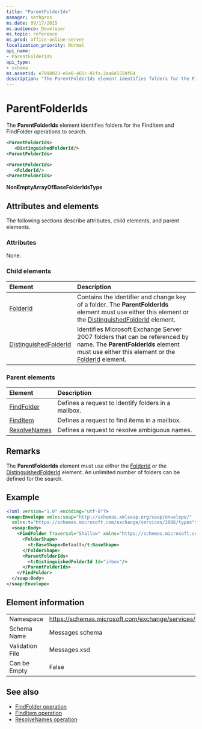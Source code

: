 ```yaml
---
title: "ParentFolderIds"
manager: sethgros
ms.date: 09/17/2015
ms.audience: Developer
ms.topic: reference
ms.prod: office-online-server
localization_priority: Normal
api_name:
- ParentFolderIds
api_type:
- schema
ms.assetid: e7998023-e5e0-465c-91fa-2aa6d1559f64
description: "The ParentFolderIds element identifies folders for the FindItem and FindFolder operations to search."
---
```


# ParentFolderIds

The **ParentFolderIds** element identifies folders for the FindItem and FindFolder operations to search. 
  
```xml
<ParentFolderIds>
   <DistinguishedFolderId/>
<ParentFolderIds>
```

```xml
<ParentFolderIds>
   <FolderId/> 
<ParentFolderIds>
```

**NonEmptyArrayOfBaseFolderIdsType**

## Attributes and elements

The following sections describe attributes, child elements, and parent elements.
  
### Attributes

None.
  
### Child elements

|**Element**|**Description**|
|:-----|:-----|
|[FolderId](folderid.md) <br/> |Contains the identifier and change key of a folder. The **ParentFolderIds** element must use either this element or the [DistinguishedFolderId](distinguishedfolderid.md) element.  <br/> |
|[DistinguishedFolderId](distinguishedfolderid.md) <br/> |Identifies Microsoft Exchange Server 2007 folders that can be referenced by name. The **ParentFolderIds** element must use either this element or the [FolderId](folderid.md) element.  <br/> |
   
### Parent elements

|**Element**|**Description**|
|:-----|:-----|
|[FindFolder](findfolder.md) <br/> |Defines a request to identify folders in a mailbox.  <br/> |
|[FindItem](finditem.md) <br/> |Defines a request to find items in a mailbox.  <br/> |
|[ResolveNames](resolvenames.md) <br/> |Defines a request to resolve ambiguous names.  <br/> |
   
## Remarks

The **ParentFolderIds** element must use either the [FolderId](folderid.md) or the [DistinguishedFolderId](distinguishedfolderid.md) element. An unlimited number of folders can be defined for the search. 
  
## Example

```XML
<?xml version="1.0" encoding="utf-8"?>
<soap:Envelope xmlns:soap="http://schemas.xmlsoap.org/soap/envelope/"
  xmlns:t="https://schemas.microsoft.com/exchange/services/2006/types">
  <soap:Body>
    <FindFolder Traversal="Shallow" xmlns="https://schemas.microsoft.com/exchange/services/2006/messages">
      <FolderShape>
        <t:BaseShape>Default</t:BaseShape>
      </FolderShape>
      <ParentFolderIds>
        <t:DistinguishedFolderId Id="inbox"/>
      </ParentFolderIds>
    </FindFolder>
  </soap:Body>
</soap:Envelope>
```

## Element information

|||
|:-----|:-----|
|Namespace  <br/> |https://schemas.microsoft.com/exchange/services/2006/messages  <br/> |
|Schema Name  <br/> |Messages schema  <br/> |
|Validation File  <br/> |Messages.xsd  <br/> |
|Can be Empty  <br/> |False  <br/> |
   
## See also

- [FindFolder operation](findfolder-operation.md)  
- [FindItem operation](finditem-operation.md) 
- [ResolveNames operation](resolvenames-operation.md)

